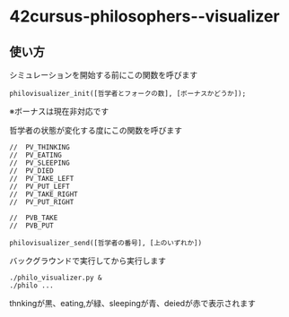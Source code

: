 # 42cursus-philosophers--visualizer

## 使い方

シミュレーションを開始する前にこの関数を呼びます
```
philovisualizer_init([哲学者とフォークの数], [ボーナスかどうか]);
```
※ボーナスは現在非対応です

哲学者の状態が変化する度にこの関数を呼びます
```
//	PV_THINKING
//	PV_EATING
//	PV_SLEEPING
//	PV_DIED
//	PV_TAKE_LEFT
//	PV_PUT_LEFT
//	PV_TAKE_RIGHT
//	PV_PUT_RIGHT

//	PVB_TAKE
//	PVB_PUT

philovisualizer_send([哲学者の番号], [上のいずれか])
```

バックグラウンドで実行してから実行します
```
./philo_visualizer.py &
./philo ...
```

thnkingが黒、eating,が緑、sleepingが青、deiedが赤で表示されます
